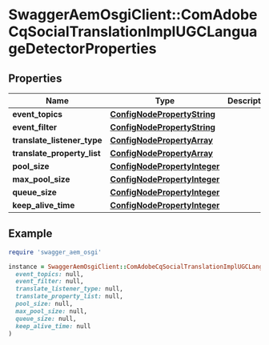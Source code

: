 # SwaggerAemOsgiClient::ComAdobeCqSocialTranslationImplUGCLanguageDetectorProperties

## Properties

| Name | Type | Description | Notes |
| ---- | ---- | ----------- | ----- |
| **event_topics** | [**ConfigNodePropertyString**](ConfigNodePropertyString.md) |  | [optional] |
| **event_filter** | [**ConfigNodePropertyString**](ConfigNodePropertyString.md) |  | [optional] |
| **translate_listener_type** | [**ConfigNodePropertyArray**](ConfigNodePropertyArray.md) |  | [optional] |
| **translate_property_list** | [**ConfigNodePropertyArray**](ConfigNodePropertyArray.md) |  | [optional] |
| **pool_size** | [**ConfigNodePropertyInteger**](ConfigNodePropertyInteger.md) |  | [optional] |
| **max_pool_size** | [**ConfigNodePropertyInteger**](ConfigNodePropertyInteger.md) |  | [optional] |
| **queue_size** | [**ConfigNodePropertyInteger**](ConfigNodePropertyInteger.md) |  | [optional] |
| **keep_alive_time** | [**ConfigNodePropertyInteger**](ConfigNodePropertyInteger.md) |  | [optional] |

## Example

```ruby
require 'swagger_aem_osgi'

instance = SwaggerAemOsgiClient::ComAdobeCqSocialTranslationImplUGCLanguageDetectorProperties.new(
  event_topics: null,
  event_filter: null,
  translate_listener_type: null,
  translate_property_list: null,
  pool_size: null,
  max_pool_size: null,
  queue_size: null,
  keep_alive_time: null
)
```

